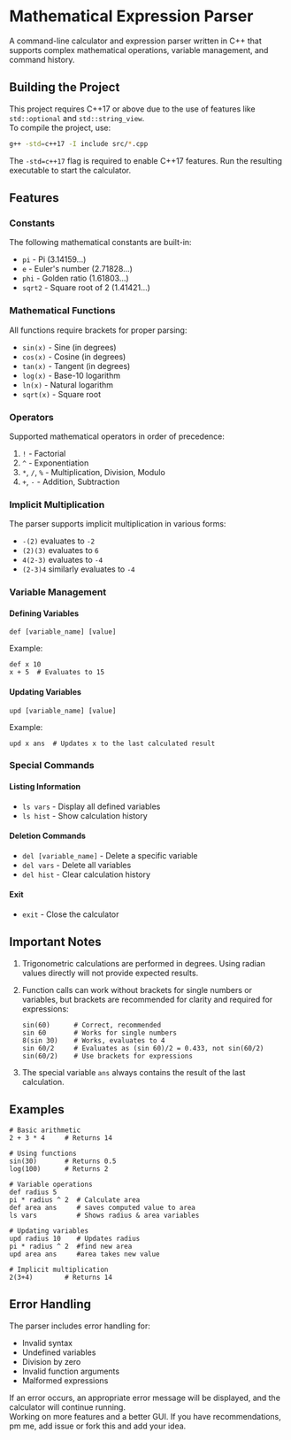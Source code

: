 # Mathematical Expression Parser

A command-line calculator and expression parser written in C++ that supports complex mathematical operations, variable management, and command history.

## Building the Project

This project requires C++17 or above due to the use of features like `std::optional` and `std::string_view`.    
To compile the project, use:
```bash
g++ -std=c++17 -I include src/*.cpp
```
The `-std=c++17` flag is required to enable C++17 features. Run the resulting executable to start the calculator.

## Features

### Constants
The following mathematical constants are built-in:
- `pi` - Pi (3.14159...)
- `e` - Euler's number (2.71828...)
- `phi` - Golden ratio (1.61803...)
- `sqrt2` - Square root of 2 (1.41421...)

### Mathematical Functions
All functions require brackets for proper parsing:
- `sin(x)` - Sine (in degrees)
- `cos(x)` - Cosine (in degrees)
- `tan(x)` - Tangent (in degrees)
- `log(x)` - Base-10 logarithm
- `ln(x)` - Natural logarithm
- `sqrt(x)` - Square root

### Operators
Supported mathematical operators in order of precedence:
1. `!` - Factorial
2. `^` - Exponentiation
3. `*`, `/`, `%` - Multiplication, Division, Modulo
4. `+`, `-` - Addition, Subtraction

### Implicit Multiplication
The parser supports implicit multiplication in various forms:
- `-(2)` evaluates to `-2`
- `(2)(3)` evaluates to `6`
- `4(2-3)` evaluates to `-4`
- `(2-3)4` similarly evaluates to `-4`

### Variable Management

#### Defining Variables
```
def [variable_name] [value]
```
Example:
```
def x 10
x + 5  # Evaluates to 15
```

#### Updating Variables
```
upd [variable_name] [value]
```
Example:
```
upd x ans  # Updates x to the last calculated result
```

### Special Commands

#### Listing Information
- `ls vars` - Display all defined variables
- `ls hist` - Show calculation history

#### Deletion Commands
- `del [variable_name]` - Delete a specific variable
- `del vars` - Delete all variables
- `del hist` - Clear calculation history

#### Exit
- `exit` - Close the calculator

## Important Notes

1. Trigonometric calculations are performed in degrees. Using radian values directly will not provide expected results.

2. Function calls can work without brackets for single numbers or variables, but brackets are recommended for clarity and required for expressions:
   ```
   sin(60)      # Correct, recommended
   sin 60       # Works for single numbers
   8(sin 30)    # Works, evaluates to 4
   sin 60/2     # Evaluates as (sin 60)/2 = 0.433, not sin(60/2)
   sin(60/2)    # Use brackets for expressions
   ```

3. The special variable `ans` always contains the result of the last calculation.

## Examples

```
# Basic arithmetic
2 + 3 * 4     # Returns 14

# Using functions
sin(30)       # Returns 0.5
log(100)      # Returns 2

# Variable operations
def radius 5
pi * radius ^ 2  # Calculate area
def area ans     # saves computed value to area
ls vars          # Shows radius & area variables

# Updating variables
upd radius 10    # Updates radius
pi * radius ^ 2  #find new area
upd area ans     #area takes new value

# Implicit multiplication
2(3+4)        # Returns 14
```

## Error Handling

The parser includes error handling for:
- Invalid syntax
- Undefined variables
- Division by zero
- Invalid function arguments
- Malformed expressions

If an error occurs, an appropriate error message will be displayed, and the calculator will continue running.  
Working on more features and a better GUI. If you have recommendations, pm me, add issue or fork this and add your idea.
